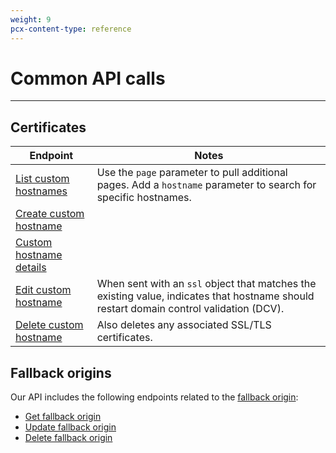 ```yaml
---
weight: 9
pcx-content-type: reference
---
```


# Common API calls

---

## Certificates

| Endpoint                                                                                                                                 | Notes                                                                                                                                   |
| ---------------------------------------------------------------------------------------------------------------------------------------- | --------------------------------------------------------------------------------------------------------------------------------------- |
| [List custom hostnames](https://api.cloudflare.com/#custom-hostname-for-a-zone-list-custom-hostnames)                                    | Use the `page` parameter to pull additional pages. Add a `hostname` parameter to search for specific hostnames.                         |
| [Create custom hostname](https://api.cloudflare.com/#custom-hostname-for-a-zone-create-custom-hostname)                                  |
| [Custom hostname details](https://api.cloudflare.com/#custom-hostname-for-a-zone-custom-hostname-details)                                |
| [Edit custom hostname](https://api.cloudflare.com/#custom-hostname-for-a-zone-edit-custom-hostname)                                      | When sent with an `ssl` object that matches the existing value, indicates that hostname should restart domain control validation (DCV). |
| [Delete custom hostname](https://api.cloudflare.com/#custom-hostname-for-a-zone-delete-custom-hostname-and-any-issued-ssl-certificates-) | Also deletes any associated SSL/TLS certificates.                                                                                       |

## Fallback origins

Our API includes the following endpoints related to the [fallback origin](/ssl-for-saas/getting-started#step-1--create-fallback-origin-and-cname-target):

- [Get fallback origin](https://api.cloudflare.com/#custom-hostname-fallback-origin-for-a-zone-get-fallback-origin-for-custom-hostnames)
- [Update fallback origin](https://api.cloudflare.com/#custom-hostname-fallback-origin-for-a-zone-update-fallback-origin-for-custom-hostnames)
- [Delete fallback origin](https://api.cloudflare.com/#custom-hostname-fallback-origin-for-a-zone-delete-fallback-origin-for-custom-hostnames)
